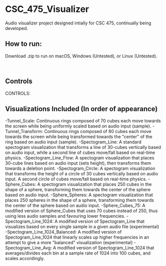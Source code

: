 # CSC_475_Visualizer
Audio visualizer project designed intially for CSC 475, continually being developed. <br />

## How to run:
Download .zip to run on macOS, Windows (Untested), or Linux (Untested).

<br />

## Controls
CONTROLS:
<br />

## Visualizations Included (In order of appearance) 
-Tunnel_Scale: Continuous rings composed of 70 cubes each move towards the screen while being uniformly scaled based on audio input (sample). 
-Tunnel_Transform: Continuous rings composed of 80 cubes each move towards the screen while being transformed towards the "center" of the ring based on audio input (sample). 
-Spectogram_Line: A standard spectogram visualization that transforms a line of 30-cubes vertically based on audio input, while a second line of cubes move/fall based on real-time physics.
-Spectogram_Line_Flow: A spectogram visualization that places 30-cube lines based on audio input (sets height), then transforms them towards a deletion point.
-Spectogram_Circle: A spectogram visualization that transforms the height of a circle of 30 cubes vertically based on audio input. A second circle of cubes move/fall based on real-time physics.
-Sphere_Cubes: A spectogram visualization that places 250 cubes in the shape of a sphere, transforming them towards the center of the sphere based on audio input.
-Sphere_Spheres: A spectogram visualization that places 250 spheres in the shape of a sphere, transforming them towards the center of the sphere based on audio input.
-Sphere_Cubes_75: A modified version of Sphere_Cubes that uses 70 cubes instead of 250, thus using less audio samples and favouring lower frequencies.
-Spectogram_Line_1024: A modified version of Spectogram_Line that visualizes based on every single sample in a given audio file (experimental)
-Spectogram_Line_1024_Balanced: A modified version of Spectogram_Line_1024 that linearly scales up higher frequencies in an attempt to give a more "balanced" visualization (experimental)
-Spectogram_Line_Avg: A modified version of Spectogram_Line_1024 that averages/divides each bin at a sample rate of 1024 into 100 cubes, and scales accordingly.
